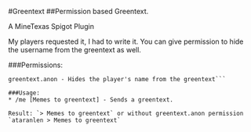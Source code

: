 #Greentext
##Permission based Greentext.

A MineTexas Spigot Plugin

My players requested it, I had to write it. You can give permission to hide the username from the greentext as well.

###Permissions:
```greentext.use - Allows use of /me for greentext
greentext.anon - Hides the player's name from the greentext```

###Usage:
* /me [Memes to greentext] - Sends a greentext.

Result: `> Memes to greentext` or without greentext.anon permission `ataranlen > Memes to greentext`
